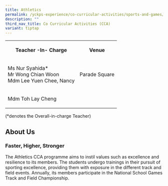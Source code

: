```yaml
---
title: Athletics
permalink: /yckps-experience/co-curricular-activities/sports-and-games/athletics/
description: ""
third_nav_title: Co Curricular Activities (CCA)
variant: tiptap
---
```

<table>
<tbody>
<tr>
<th rowspan="1" colspan="1">
<p>Teacher -In- Charge</p>
</th>
<th rowspan="1" colspan="1">
<p>Venue</p>
</th>
</tr>
<tr>
<td rowspan="1" colspan="1">
<p>Ms Nur Syahida*
<br>Mr Wong Chian Woon
<br>Mdm Lee Yuen Chee, Nancy</p>
</td>
<td rowspan="1" colspan="1">
<p>Parade Square</p>
</td>
</tr>
<tr>
<td rowspan="1" colspan="1">
<p>Mdm Toh Lay Cheng</p>
</td>
<td rowspan="1" colspan="1">
<p></p>
</td>
</tr>
</tbody>
</table>
<p>(*denotes the Overall-in-charge Teacher)&nbsp;</p>
<h2>About Us</h2>
<h3><strong>Faster, Higher, Stronger</strong></h3>
<p>The Athletics CCA programme aims to instil values such as excellence and
resilience to its members. The students undergo trainings in their pursuit
of sporting excellence, providing them with exposure in the different track
and field events. Annually, its members participate in the National School
Games Track and Field Championship.</p>